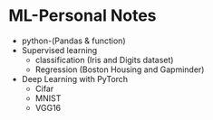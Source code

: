 # ML-Personal Notes
- python-(Pandas & function)
- Supervised learning 
  - classification (Iris and Digits dataset) 
  - Regression (Boston Housing and Gapminder)
- Deep Learning with PyTorch
  - Cifar
  - MNIST
  - VGG16
